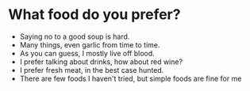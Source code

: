 # What food do you prefer?
- Saying no to a good soup is hard.
- Many things, even garlic from time to time.
- As you can guess, I mostly live off blood.
- I prefer talking about drinks, how about red wine?
- I prefer fresh meat, in the best case hunted.
- There are few foods I haven't tried, but simple foods are fine for me
